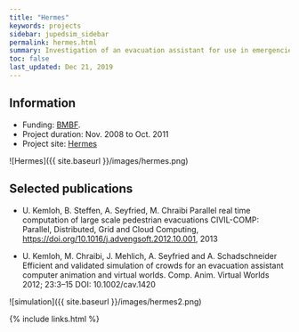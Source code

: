 ```yaml
---
title: "Hermes"
keywords: projects
sidebar: jupedsim_sidebar
permalink: hermes.html
summary: Investigation of an evacuation assistant for use in emergencies during large-scale public events. JuPedSim was developed within this project.
toc: false
last_updated: Dec 21, 2019
---
```


## Information
- Funding: [BMBF](https://www.bmbf.de/en/index.html).
- Project duration: Nov. 2008 to Oct. 2011
- Project site: [Hermes](https://www.fz-juelich.de/ias/jsc/EN/Research/ModellingSimulation/CivilSecurityTraffic/Projects/Hermes/_node.html)

![Hermes]({{ site.baseurl }}/images/hermes.png)



## Selected publications 

- U. Kemloh, B. Steffen, A. Seyfried, M. Chraibi
  Parallel real time computation of large scale pedestrian evacuations
  CIVIL-COMP: Parallel, Distributed, Grid and Cloud Computing, https://doi.org/10.1016/j.advengsoft.2012.10.001, 2013

- U. Kemloh, M. Chraibi, J. Mehlich, A. Seyfried and A. Schadschneider
  Efficient and validated simulation of crowds for an evacuation assistant
  computer animation and virtual worlds.  Comp. Anim. Virtual Worlds 2012; 23:3–15
  DOI: 10.1002/cav.1420
  
![simulation]({{ site.baseurl }}/images/hermes2.png)


{% include links.html %}
